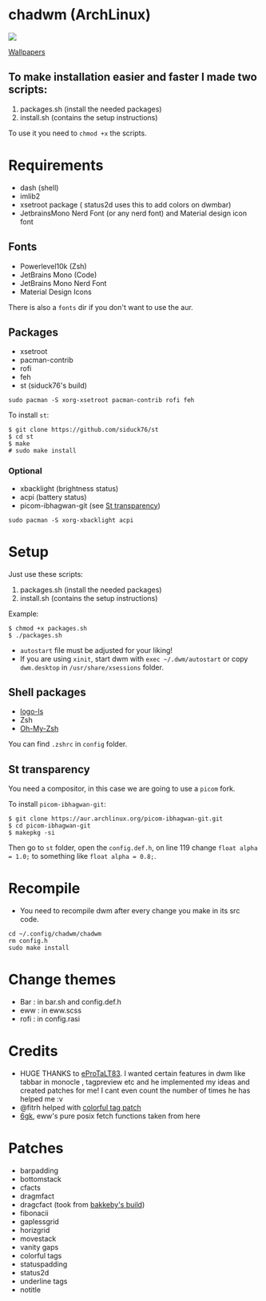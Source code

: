 # chadwm (ArchLinux)

<img src='https://i.redd.it/t1pvmqlq3oc81.png'>

[Wallpapers](https://github.com/aynp/dracula-wallpapers)

## To make installation easier and faster I made two scripts:

1. packages.sh (install the needed packages)
2. install.sh (contains the setup instructions)

To use it you need to ```chmod +x``` the scripts.

# Requirements

- dash (shell)
- imlib2 
- xsetroot package ( status2d uses this to add colors on dwmbar)
- JetbrainsMono Nerd Font (or any nerd font) and Material design icon font

## Fonts

- Powerlevel10k (Zsh)
- JetBrains Mono (Code)
- JetBrains Mono Nerd Font
- Material Design Icons

There is also a ```fonts``` dir if you don't want to use the aur.

## Packages

- xsetroot
- pacman-contrib
- rofi
- feh
- st (siduck76's build)

```
sudo pacman -S xorg-xsetroot pacman-contrib rofi feh
```

To install ```st```:
```
$ git clone https://github.com/siduck76/st
$ cd st
$ make
# sudo make install
```

### Optional

- xbacklight (brightness status)
- acpi (battery status)
- picom-ibhagwan-git (see [St transparency](#st-transparency))

```
sudo pacman -S xorg-xbacklight acpi
```

# Setup

Just use these scripts:
1. packages.sh (install the needed packages)
2. install.sh (contains the setup instructions)

Example:

```
$ chmod +x packages.sh
$ ./packages.sh
```

- ```autostart``` file must be adjusted for your liking!
- If you are using ```xinit```, start dwm with ```exec ~/.dwm/autostart``` or copy ```dwm.desktop``` in ```/usr/share/xsessions``` folder.

## Shell packages

- [logo-ls](https://github.com/Yash-Handa/logo-ls)
- Zsh
- [Oh-My-Zsh](https://github.com/ohmyzsh/ohmyzsh)

You can find ```.zshrc``` in ```config``` folder.

## St transparency

You need a compositor, in this case we are going to use a ```picom``` fork.

To install ```picom-ibhagwan-git```:
```
$ git clone https://aur.archlinux.org/picom-ibhagwan-git.git
$ cd picom-ibhagwan-git
$ makepkg -si
```

Then go to ```st``` folder, open the ```config.def.h```, on line 119 change ```float alpha = 1.0;``` to something like ```float alpha = 0.8;```.

# Recompile 

- You need to recompile dwm after every change you make in its src code.

```
cd ~/.config/chadwm/chadwm
rm config.h
sudo make install
```

# Change themes 

- Bar  : in bar.sh and config.def.h
- eww  : in eww.scss
- rofi : in config.rasi 

# Credits 

- HUGE THANKS to [eProTaLT83](https://www.reddit.com/user/eProTaLT83). I wanted certain features in dwm like tabbar in monocle , tagpreview etc and he implemented my ideas and created patches for me! I cant even count the number of times he has helped me :v 
- @fitrh helped with [colorful tag patch](https://github.com/fitrh/dwm/issues/1)
- [6gk](https://github.com/6gk/fet.sh), eww's pure posix fetch functions taken from here

# Patches

- barpadding 
- bottomstack
- cfacts
- dragmfact 
- dragcfact (took from [bakkeby's build](https://github.com/bakkeby/dwm-flexipatch))
- fibonacii
- gaplessgrid
- horizgrid
- movestack 
- vanity gaps
- colorful tags
- statuspadding 
- status2d
- underline tags
- notitle
